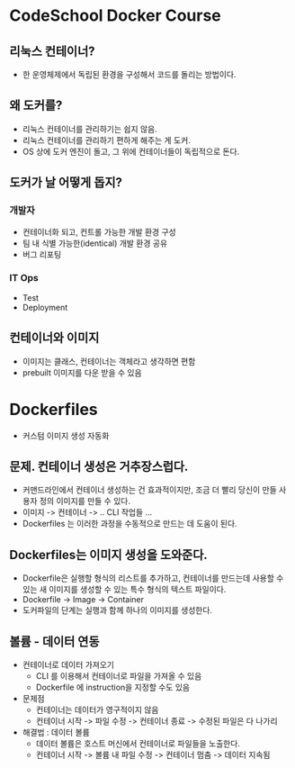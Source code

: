 # CodeSchool Docker Course
## 리눅스 컨테이너?
- 한 운영체제에서 독립된 환경을 구성해서 코드를 돌리는 방법이다.
## 왜 도커를?
- 리눅스 컨테이너를 관리하기는 쉽지 않음.
- 리눅스 컨테이너를 관리하기 편하게 해주는 게 도커.
- OS 상에 도커 엔진이 돌고, 그 위에 컨테이너들이 독립적으로 돈다.
## 도커가 날 어떻게 돕지?
### 개발자
- 컨테이너화 되고, 컨트롤 가능한 개발 환경 구성
- 팀 내 식별 가능한(identical) 개발 환경 공유
- 버그 리포팅
### IT Ops
- Test
- Deployment
## 컨테이너와 이미지
- 이미지는 클래스, 컨테이너는 객체라고 생각하면 편함
- prebuilt 이미지를 다운 받을 수 있음

# Dockerfiles
- 커스텀 이미지 생성 자동화

## 문제. 컨테이너 생성은 거추장스럽다.
- 커맨드라인에서 컨테이너 생성하는 건 효과적이지만, 조금 더 빨리 당신이 만들 사용자 정의 이미지를 만들 수 있다.
- 이미지 -> 컨테이너 -> .. CLI 작업들 ...
- Dockerfiles 는 이러한 과정을 수동적으로 만드는 데 도움이 된다.

## Dockerfiles는 이미지 생성을 도와준다.
- Dockerfile은 실행할 형식의 리스트를 추가하고, 컨테이너를 만드는데 사용할 수 있는 새 이미지를 생성할 수 있는 특수 형식의 텍스트 파일이다.
- Dockerfile -> Image -> Container
- 도커파일의 단계는 실행과 함께 하나의 이미지를 생성한다.

## 볼륨 - 데이터 연동
- 컨테이너로 데이터 가져오기
    - CLI 를 이용해서 컨테이너로 파일을 가져올 수 있음
    - Dockerfile 에 instruction을 지정할 수도 있음
- 문제점
    - 컨테이너는 데이터가 영구적이지 않음
    - 컨테이너 시작 -> 파일 수정 -> 컨테이너 종료 -> 수정된 파일은 다 나가리
- 해결법 : 데이터 볼륨
    - 데이터 볼륨은 호스트 머신에서 컨테이너로 파일들을 노출한다.
    - 컨테이너 시작 -> 볼륨 내 파일 수정 -> 컨테이너 멈춤 -> 데이터 지속됨

